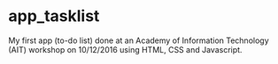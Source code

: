 # app_tasklist
My first app (to-do list) done at an Academy of Information Technology (AIT) workshop on 10/12/2016 using HTML, CSS and Javascript.
